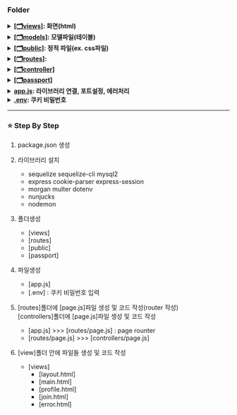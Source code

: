 ### Folder

<details>
    <summary><b><a href="">[🗂️views]</a>: 화면(html)</b></summary>
    <ul>
      <li>
         <a href="">[layout.html]</a>
         : 화면 왼편 (로그인, 로그아웃 상태별 화면)
      </li>
      <li>
         <a href="">[main.html]</a>
         : 화면 오른편 (트윗 작성 및 트윗확인)
      </li>
      <li>
         <a href="">[profile.html]</a>
         : 팔로잉 목록, 팔로워 목록
      </li>
      <li>
         <a href="">[join.html]</a>
         : 회원가입
      </li>
      <li>
         <a href="">[error.html]</a>
         : 에러시
      </li>
    </ul>
</details>
<details>
    <summary><b><a href="">[🗂️models]</a>: 모델파일(테이블)</b></summary>
    <ul>
      <li>
         <a href="">[User.js]</a>
         : user 테이블
      </li>
      <li>
         <a href="">[Post.js]</a>
         : post 테이블
      </li>
      <li>
         <a href="">[HashTag.js]</a>
         : hashtag 테이블
      </li>
      <li>시퀄라이즈 관계파악후(associate) 생성
        <ul>
          <li>
            <a href="">[Follow]</a>
            : 팔로우한 아이디와 팔로잉한 아이디
          </li>
          <li>
            <a href="">[PostHashtag]</a> 
            <br>👉 모델에 두개 컬럼 생성 
            <br>• postId : post테이블의 id
            <br>• hashtagId: hashtag테이블의 id 
          </li>
        </ul>
      </li>

    </ul>

</details>
<details>
    <summary><b><a href="">[🗂️public]</a>: 정적 파일(ex. css파일)</b></summary>
    <ul>
      <li>aa</li>
    </ul>
</details>
<details>
    <summary><b><a href="">[🗂️routes]</a>:</b></summary>
    <ul>
      <li>aa</li>
    </ul>
</details>
<details>
    <summary><b><a href="">[🗂️controller]</b></summary>
    <ul>
      <li>aa</li>
    </ul>
</details>
<details>
    <summary><b><a href="">[🗂️passport]</b></summary>
    <ul>
      <li>aa</li>
    </ul>
</details>
<details>
    <summary><b><a href="">app.js</a>: 라이브러리 연결, 포트설정, 에러처리</b></summary>
    <ul>
      <li>aa</li>
    </ul>
</details>
<details>
    <summary><b><a href="">.env</a>: 쿠키 비밀번호</b></summary>
    <ul>
      <li>aa</li>
    </ul>
</details>

<hr>

### ⭐️ Step By Step

1. package.json 생성
   <br>

2. 라이브러리 설치

   - sequelize sequelize-cli mysql2
   - express cookie-parser express-session
   - morgan multer dotenv
   - nunjucks
   - nodemon
     <br>

3. 폴더생성

   - [views]
   - [routes]
   - [public]
   - [passport]
     <br>

4. 파일생성

   - [app.js]
   - [.env] : 쿠키 비밀번호 입력
     <br>

5. [routes]폴더에 [page.js]파일 생성 및 코드 작성(router 작성)
   <br> [controllers]폴더에 [page.js]파일 셍성 및 코드 작성

   - [app.js] >>> [routes/page.js] : page rounter
   - [routes/page.js] >>> [controllers/page.js]
     <br>

6. [view]폴더 안에 파일들 생성 및 코드 작성
   - [views]
     - [layout.html]
     - [main.html]
     - [profile.html]
     - [join.html]
     - [error.html]
